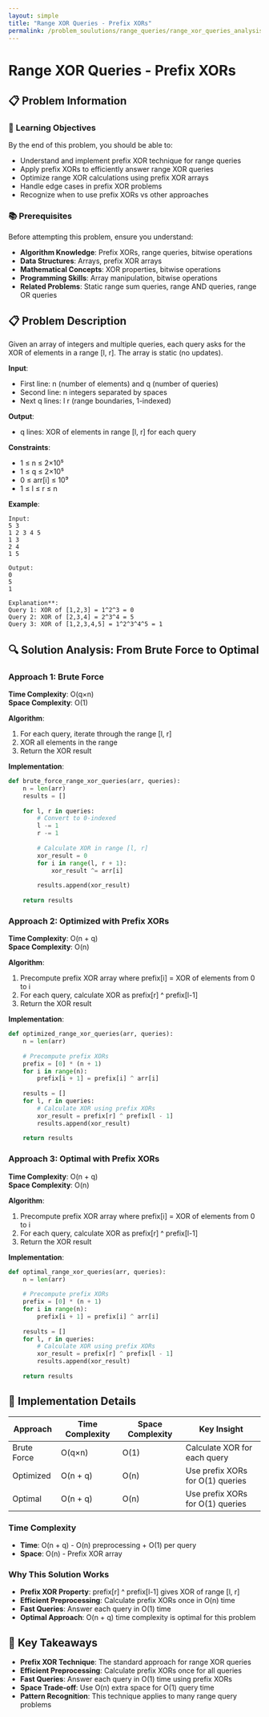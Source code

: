 ```yaml
---
layout: simple
title: "Range XOR Queries - Prefix XORs"
permalink: /problem_soulutions/range_queries/range_xor_queries_analysis
---
```


# Range XOR Queries - Prefix XORs

## 📋 Problem Information

### 🎯 **Learning Objectives**
By the end of this problem, you should be able to:
- Understand and implement prefix XOR technique for range queries
- Apply prefix XORs to efficiently answer range XOR queries
- Optimize range XOR calculations using prefix XOR arrays
- Handle edge cases in prefix XOR problems
- Recognize when to use prefix XORs vs other approaches

### 📚 **Prerequisites**
Before attempting this problem, ensure you understand:
- **Algorithm Knowledge**: Prefix XORs, range queries, bitwise operations
- **Data Structures**: Arrays, prefix XOR arrays
- **Mathematical Concepts**: XOR properties, bitwise operations
- **Programming Skills**: Array manipulation, bitwise operations
- **Related Problems**: Static range sum queries, range AND queries, range OR queries

## 📋 Problem Description

Given an array of integers and multiple queries, each query asks for the XOR of elements in a range [l, r]. The array is static (no updates).

**Input**: 
- First line: n (number of elements) and q (number of queries)
- Second line: n integers separated by spaces
- Next q lines: l r (range boundaries, 1-indexed)

**Output**: 
- q lines: XOR of elements in range [l, r] for each query

**Constraints**:
- 1 ≤ n ≤ 2×10⁵
- 1 ≤ q ≤ 2×10⁵
- 0 ≤ arr[i] ≤ 10⁹
- 1 ≤ l ≤ r ≤ n

**Example**:
```
Input:
5 3
1 2 3 4 5
1 3
2 4
1 5

Output:
0
5
1

Explanation**: 
Query 1: XOR of [1,2,3] = 1^2^3 = 0
Query 2: XOR of [2,3,4] = 2^3^4 = 5
Query 3: XOR of [1,2,3,4,5] = 1^2^3^4^5 = 1
```

## 🔍 Solution Analysis: From Brute Force to Optimal

### Approach 1: Brute Force
**Time Complexity**: O(q×n)  
**Space Complexity**: O(1)

**Algorithm**:
1. For each query, iterate through the range [l, r]
2. XOR all elements in the range
3. Return the XOR result

**Implementation**:
```python
def brute_force_range_xor_queries(arr, queries):
    n = len(arr)
    results = []
    
    for l, r in queries:
        # Convert to 0-indexed
        l -= 1
        r -= 1
        
        # Calculate XOR in range [l, r]
        xor_result = 0
        for i in range(l, r + 1):
            xor_result ^= arr[i]
        
        results.append(xor_result)
    
    return results
```

### Approach 2: Optimized with Prefix XORs
**Time Complexity**: O(n + q)  
**Space Complexity**: O(n)

**Algorithm**:
1. Precompute prefix XOR array where prefix[i] = XOR of elements from 0 to i
2. For each query, calculate XOR as prefix[r] ^ prefix[l-1]
3. Return the XOR result

**Implementation**:
```python
def optimized_range_xor_queries(arr, queries):
    n = len(arr)
    
    # Precompute prefix XORs
    prefix = [0] * (n + 1)
    for i in range(n):
        prefix[i + 1] = prefix[i] ^ arr[i]
    
    results = []
    for l, r in queries:
        # Calculate XOR using prefix XORs
        xor_result = prefix[r] ^ prefix[l - 1]
        results.append(xor_result)
    
    return results
```

### Approach 3: Optimal with Prefix XORs
**Time Complexity**: O(n + q)  
**Space Complexity**: O(n)

**Algorithm**:
1. Precompute prefix XOR array where prefix[i] = XOR of elements from 0 to i
2. For each query, calculate XOR as prefix[r] ^ prefix[l-1]
3. Return the XOR result

**Implementation**:
```python
def optimal_range_xor_queries(arr, queries):
    n = len(arr)
    
    # Precompute prefix XORs
    prefix = [0] * (n + 1)
    for i in range(n):
        prefix[i + 1] = prefix[i] ^ arr[i]
    
    results = []
    for l, r in queries:
        # Calculate XOR using prefix XORs
        xor_result = prefix[r] ^ prefix[l - 1]
        results.append(xor_result)
    
    return results
```

## 🔧 Implementation Details

| Approach | Time Complexity | Space Complexity | Key Insight |
|----------|----------------|------------------|-------------|
| Brute Force | O(q×n) | O(1) | Calculate XOR for each query |
| Optimized | O(n + q) | O(n) | Use prefix XORs for O(1) queries |
| Optimal | O(n + q) | O(n) | Use prefix XORs for O(1) queries |

### Time Complexity
- **Time**: O(n + q) - O(n) preprocessing + O(1) per query
- **Space**: O(n) - Prefix XOR array

### Why This Solution Works
- **Prefix XOR Property**: prefix[r] ^ prefix[l-1] gives XOR of range [l, r]
- **Efficient Preprocessing**: Calculate prefix XORs once in O(n) time
- **Fast Queries**: Answer each query in O(1) time
- **Optimal Approach**: O(n + q) time complexity is optimal for this problem

## 🚀 Key Takeaways

- **Prefix XOR Technique**: The standard approach for range XOR queries
- **Efficient Preprocessing**: Calculate prefix XORs once for all queries
- **Fast Queries**: Answer each query in O(1) time using prefix XORs
- **Space Trade-off**: Use O(n) extra space for O(1) query time
- **Pattern Recognition**: This technique applies to many range query problems